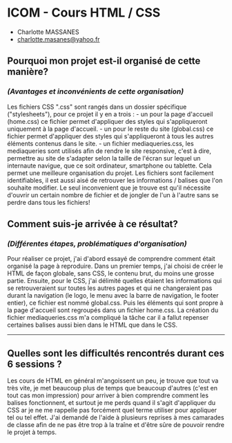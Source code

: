 # ICOM - Cours HTML / CSS #

* Charlotte MASSANES
* charlotte.masanes@yahoo.fr

## Pourquoi mon projet est-il organisé de cette manière?
### _(Avantages et inconvénients de cette organisation)_

Les fichiers CSS ".css" sont rangés dans un dossier spécifique ("stylesheets"), pour ce projet il y en a trois :
	- un pour la page d'accueil (home.css) ce fichier permet d'appliquer des styles qui s'appliqueront uniquement à la page d'accueil.
	- un pour le reste du site (global.css) ce fichier permet d'appliquer des styles qui s'appliqueront à tous les autres éléments contenus dans le site.
	- un fichier mediaqueries.css, les mediaqueries sont utilisés afin de rendre le site responsive, c'est à dire, permettre au site de s'adapter selon la taille de l'écran sur lequel un internaute navigue, que ce soit ordinateur, smartphone ou tablette.
Cela permet une meilleure organisation du projet. Les fichiers sont facilement identifiables, il est aussi aisé de retrouver les informations / balises que l'on souhaite modifier. Le seul inconvenient que je trouve est qu'il nécessite d'ouvrir un certain nombre de fichier et de jongler de l'un à l'autre sans se perdre dans tous les fichiers!

## Comment suis-je arrivée à ce résultat?
### _(Différentes étapes, problématiques d'organisation)_

Pour réaliser ce projet, j'ai d'abord essayé de comprendre comment était organisé la page à reproduire. 
Dans un premier temps, j'ai choisi de créer le HTML de façon globale, sans CSS, le contenu brut, du moins une grosse partie. 
Ensuite, pour le CSS, j'ai délimité quelles étaient les informations qui se retrouveraient sur toutes les autres pages et qui ne changeraient pas durant la navigation (le logo, le menu avec la barre de navigation, le footer entier), ce fichier est nommé global.css. Puis les éléments qui sont propre à la page d'accueil sont regroupés dans un fichier home.css. La création du fichier mediaqueries.css m'a compliqué la tâche car il a fallut repenser certaines balises aussi bien dans le HTML que dans le CSS. 

___
## Quelles sont les difficultés rencontrés durant ces 6 sessions ?

Les cours de HTML en général m'angoissent un peu, je trouve que tout va très vite, je met beaucoup plus de temps que beaucoup d'autres (c'est en tout cas mon impression) pour arriver à bien comprendre comment les balises fonctionnent, et surtout je me perds quand il s'agit d'appliquer du CSS ar je ne me rappelle pas forcément quel terme utiliser pour appliquer tel ou tel effet. J'ai demandé de l'aide à plusieurs reprises à mes camarades de classe afin de ne pas être trop à la traîne et d'être sûre de pouvoir rendre le projet à temps. 

